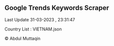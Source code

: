 

## Google Trends Keywords Scraper 
 
Last Update 31-03-2023 , 23:31:47

Country List :
VIETNAM.json



© Abdul Muttaqin 
